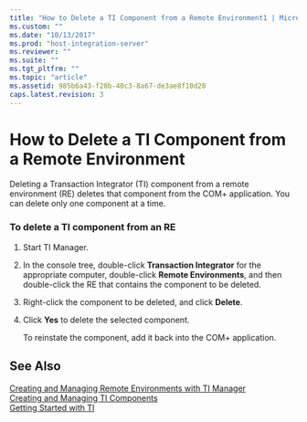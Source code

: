 ```yaml
---
title: "How to Delete a TI Component from a Remote Environment1 | Microsoft Docs"
ms.custom: ""
ms.date: "10/13/2017"
ms.prod: "host-integration-server"
ms.reviewer: ""
ms.suite: ""
ms.tgt_pltfrm: ""
ms.topic: "article"
ms.assetid: 985b6a43-f28b-40c3-8a67-de3ae8f10d20
caps.latest.revision: 3
---
```

# How to Delete a TI Component from a Remote Environment
Deleting a Transaction Integrator (TI) component from a remote environment (RE) deletes that component from the COM+ application. You can delete only one component at a time.  
  
### To delete a TI component from an RE  
  
1.  Start TI Manager.  
  
2.  In the console tree, double-click **Transaction Integrator** for the appropriate computer, double-click **Remote Environments**, and then double-click the RE that contains the component to be deleted.  
  
3.  Right-click the component to be deleted, and click **Delete**.  
  
4.  Click **Yes** to delete the selected component.  
  
     To reinstate the component, add it back into the COM+ application.  
  
## See Also  
 [Creating and Managing Remote Environments with TI Manager](../core/creating-and-managing-remote-environments-with-ti-manager.md)   
 [Creating and Managing TI Components](../core/creating-and-managing-ti-components.md)   
 [Getting Started with TI](../core/getting-started-with-ti.md)
